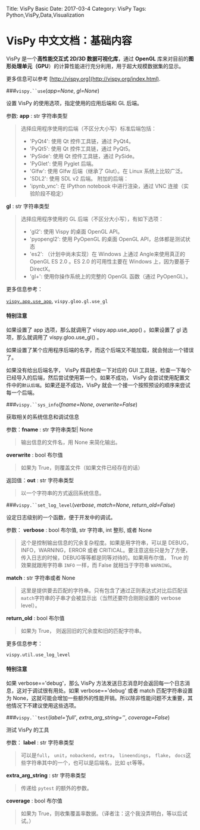 Title: VisPy Basic
Date: 2017-03-4
Category: VisPy
Tags: Python,VisPy,Data,Visualization


# VisPy 中文文档：基础内容

VisPy 是一个**高性能交互式 2D/3D 数据可视化库**，通过 **OpenGL** 库来对目前的**图形处理单元（GPU**）的计算性能进行充分利用，用于超大规模数据集的显示。


更多信息可以参考 [http://vispy.org](http://vispy.org/index.html).



###`vispy.``use`(*app=None*, *gl=None*)[](http://vispy.org/vispy.html#vispy.use "Permalink to this definition")

设置 VisPy 的使用选项，指定使用的应用后端和 GL 后端。


 参数:  **app** : str 字符串类型

> 选择应用程序使用的后端（不区分大小写）标准后端包括：
> * 'PyQt4': 使用 Qt 控件工具链，通过 PyQt4。
> * 'PyQt5': 使用 Qt 控件工具链，通过 PyQt5。
> * 'PySide': 使用 Qt 控件工具链，通过 PySide。
> * 'PyGlet': 使用 Pyglet 后端。
> * 'Glfw': 使用 Glfw 后端（继承了 Glut）。在 Linux 系统上比较广泛。
> * 'SDL2': 使用 SDL v2 后端。
> 附加的后端：
> * 'ipynb_vnc': 在 IPython notebook 中进行渲染，通过 VNC 连接（实验阶段不稳定）

**gl** : str 字符串类型


> 选择应用程序使用的 GL 后端（不区分大小写），有如下选项：
> * 'gl2':  使用 Vispy 的桌面 OpenGL API。
> * 'pyopengl2': 使用 PyOpenGL 的桌面 OpenGL API，总体都是测试状态
> * 'es2': （计划中尚未实现）在 Windows 上通过 Angle来使用真正的 OpenGL ES 2.0 。ES 2.0 的可用性主要在 Windows 上，因为要基于 DirectX。
> * 'gl+': 使用你操作系统上的完整的 OpenGL 函数（通过 PyOpenGL）。




更多信息参考：

[`vispy.app.use_app`](http://vispy.org/app.html#vispy.app.use_app "vispy.app.use_app"), `vispy.gloo.gl.use_gl`



#### 特别注意

如果设置了 app 选项，那么就调用了 vispy.app.use_app() 。如果设置了 gl 选项，那么就调用了 vispy.gloo.use_gl() 。

如果设置了某个应用程序后端的名字，而这个后端又不能加载，就会抛出一个错误了。

如果没有给出后端名字， VisPy 辉县检查一下对应的 GUI 工具链，检查一下每个已经导入的后端，然后尝试使用第一个。如果不成功， VisPy 会尝试使用配置文件中的`默认后端`。如果还是不成功，VisPy 就会一个接一个按照预设的顺序来尝试每一个后端。



###`vispy.``sys_info`(*fname=None*, *overwrite=False*)[](http://vispy.org/vispy.html#vispy.sys_info "Permalink to this definition")


获取相关的系统信息和调试信息

参数：**fname** : str 字符串类型| None

> 输出信息的文件名，用 None 来简化输出。


**overwrite** : bool 布尔值


> 如果为 True，则覆盖文件（如果文件已经存在的话）


返回值：**out** : str 字符串类型


>  以一个字符串的方式返回系统信息。


###`vispy.``set_log_level`(*verbose*, *match=None*, *return_old=False*)[](http://vispy.org/vispy.html#vispy.set_log_level "Permalink to this definition")

设定日志级别的一个函数，便于开发中的调试。

参数：
**verbose** : bool 布尔值, str 字符串, int 整形, 或者 None

> 这个是控制输出信息的冗余复杂程度。如果是用字符串，可以是 DEBUG，INFO，WARNING，ERROR 或者 CRITICAL。要注意这些只是为了方便，传入日志的时候，DEBUG等等都是同等对待的。如果用布尔值， True 的效果就跟用字符串 `INFO` 一样，而 False 就相当于字符串 `WARNING`。

**match** : str 字符串或者 None

> 这里是提供要去匹配的字符串。只有包含了通过正则表达式对比后匹配该`match`字符串的子串才会被显示出（当然还要符合刚刚设置的 verbose level）。

**return_old** : bool 布尔值

> 如果为 True， 则返回旧的冗余度和旧的匹配字符串。



更多信息参考：

`vispy.util.use_log_level`



#### 特别注意

如果 verbose=='debug'，那么 VisPy 方法发送日志消息时会返回每一个日志消息，这对于调试很有用处。如果 verbose=='debug' 或者 match 匹配字符串设置为 None，这就可能会增加一些额外的性能开销。所以除非性能问题不太重要，其他情况下不建议使用这些选项。

###`vispy.``test`(*label='full'*, *extra_arg_string=''*, *coverage=False*)[](http://vispy.org/vispy.html#vispy.test "Permalink to this definition")


测试 VisPy 的工具


参数：
**label** : str 字符串类型

> 可以是`full`， `unit`，`nobackend`，`extra`， `lineendings`， `flake`， `docs`这些字符串其中的一个，也可以是后端名，比如 `qt`等等。


**extra_arg_string** : str 字符串类型

> 传递给 `pytest` 的额外的参数。

**coverage** : bool 布尔值

> 如果为 True，则收集覆盖率数据。（译者注：这个我没弄明白，等以后试试。）
